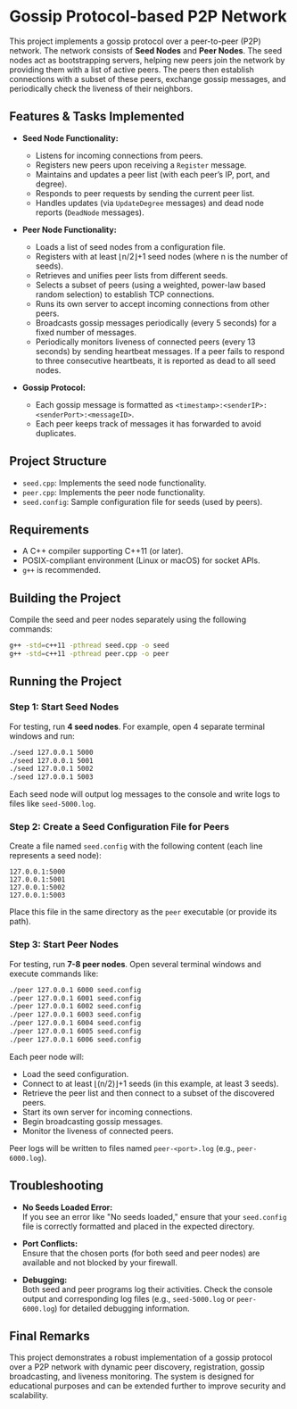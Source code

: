 

# Gossip Protocol-based P2P Network

This project implements a gossip protocol over a peer-to-peer (P2P) network. The network consists of **Seed Nodes** and **Peer Nodes**. The seed nodes act as bootstrapping servers, helping new peers join the network by providing them with a list of active peers. The peers then establish connections with a subset of these peers, exchange gossip messages, and periodically check the liveness of their neighbors.

## Features & Tasks Implemented

- **Seed Node Functionality:**
  - Listens for incoming connections from peers.
  - Registers new peers upon receiving a `Register` message.
  - Maintains and updates a peer list (with each peer’s IP, port, and degree).
  - Responds to peer requests by sending the current peer list.
  - Handles updates (via `UpdateDegree` messages) and dead node reports (`DeadNode` messages).

- **Peer Node Functionality:**
  - Loads a list of seed nodes from a configuration file.
  - Registers with at least ⌊n/2⌋+1 seed nodes (where n is the number of seeds).
  - Retrieves and unifies peer lists from different seeds.
  - Selects a subset of peers (using a weighted, power-law based random selection) to establish TCP connections.
  - Runs its own server to accept incoming connections from other peers.
  - Broadcasts gossip messages periodically (every 5 seconds) for a fixed number of messages.
  - Periodically monitors liveness of connected peers (every 13 seconds) by sending heartbeat messages. If a peer fails to respond to three consecutive heartbeats, it is reported as dead to all seed nodes.

- **Gossip Protocol:**
  - Each gossip message is formatted as `<timestamp>:<senderIP>:<senderPort>:<messageID>`.
  - Each peer keeps track of messages it has forwarded to avoid duplicates.

## Project Structure

- `seed.cpp`: Implements the seed node functionality.
- `peer.cpp`: Implements the peer node functionality.
- `seed.config`: Sample configuration file for seeds (used by peers).

## Requirements

- A C++ compiler supporting C++11 (or later).
- POSIX-compliant environment (Linux or macOS) for socket APIs.
- `g++` is recommended.

## Building the Project

Compile the seed and peer nodes separately using the following commands:

```bash
g++ -std=c++11 -pthread seed.cpp -o seed
g++ -std=c++11 -pthread peer.cpp -o peer
```

## Running the Project

### Step 1: Start Seed Nodes

For testing, run **4 seed nodes**. For example, open 4 separate terminal windows and run:

```bash
./seed 127.0.0.1 5000
./seed 127.0.0.1 5001
./seed 127.0.0.1 5002
./seed 127.0.0.1 5003
```

Each seed node will output log messages to the console and write logs to files like `seed-5000.log`.

### Step 2: Create a Seed Configuration File for Peers

Create a file named `seed.config` with the following content (each line represents a seed node):

```
127.0.0.1:5000
127.0.0.1:5001
127.0.0.1:5002
127.0.0.1:5003
```

Place this file in the same directory as the `peer` executable (or provide its path).

### Step 3: Start Peer Nodes

For testing, run **7-8 peer nodes**. Open several terminal windows and execute commands like:

```bash
./peer 127.0.0.1 6000 seed.config
./peer 127.0.0.1 6001 seed.config
./peer 127.0.0.1 6002 seed.config
./peer 127.0.0.1 6003 seed.config
./peer 127.0.0.1 6004 seed.config
./peer 127.0.0.1 6005 seed.config
./peer 127.0.0.1 6006 seed.config
```

Each peer node will:
- Load the seed configuration.
- Connect to at least ⌊(n/2)⌋+1 seeds (in this example, at least 3 seeds).
- Retrieve the peer list and then connect to a subset of the discovered peers.
- Start its own server for incoming connections.
- Begin broadcasting gossip messages.
- Monitor the liveness of connected peers.

Peer logs will be written to files named `peer-<port>.log` (e.g., `peer-6000.log`).

## Troubleshooting

- **No Seeds Loaded Error:**  
  If you see an error like "No seeds loaded," ensure that your `seed.config` file is correctly formatted and placed in the expected directory.
  
- **Port Conflicts:**  
  Ensure that the chosen ports (for both seed and peer nodes) are available and not blocked by your firewall.

- **Debugging:**  
  Both seed and peer programs log their activities. Check the console output and corresponding log files (e.g., `seed-5000.log` or `peer-6000.log`) for detailed debugging information.

## Final Remarks

This project demonstrates a robust implementation of a gossip protocol over a P2P network with dynamic peer discovery, registration, gossip broadcasting, and liveness monitoring. The system is designed for educational purposes and can be extended further to improve security and scalability.


